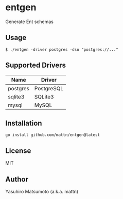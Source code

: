 # entgen

Generate Ent schemas

## Usage

```
$ ./entgen -driver postgres -dsn "postgres://..."
```

## Supported Drivers

|Name    |Driver    |
|--------|----------|
|postgres|PostgreSQL|
|sqlite3 |SQLite3   |
|mysql   |MySQL     |

## Installation

```
go install github.com/mattn/entgen@latest
```

## License

MIT

## Author

Yasuhiro Matsumoto (a.k.a. mattn)
